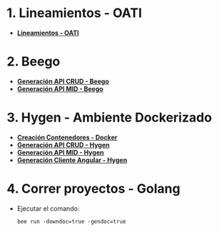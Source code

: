 # 1. Lineamientos - OATI

- [**Lineamientos - OATI**](https://github.com/ccmendezt/lineamientos-oati)

# 2. Beego

- [**Generación API CRUD - Beego**](/docs/API_Crud_Beego.md)
- [**Generación API MID - Beego**](/docs/API_Mid_Beego.md)

# 3. Hygen - Ambiente Dockerizado

- [**Creación Contenedores - Docker**](/docs/Creacion_Contenedores.md)
- [**Generación API CRUD - Hygen**](/docs/API_Crud_Hygen.md)
- [**Generación API MID - Hygen**](/docs/API_Mid_Hygen.md)
- [**Generación Cliente Angular - Hygen**](/docs/Cliente_Hygen.md)

# 4. Correr proyectos - Golang

- Ejecutar el comando:
  ```golang
  bee run -downdoc=true -gendoc=true
  ```
